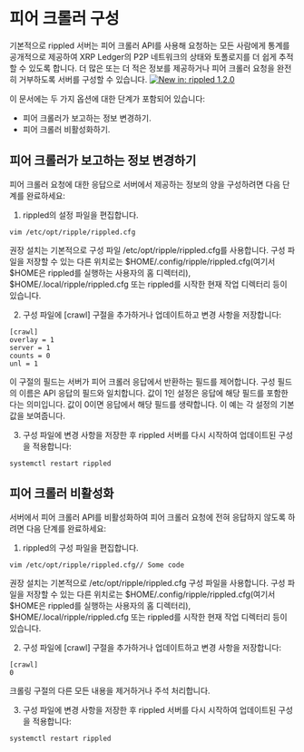 # 피어 크롤러 구성

기본적으로 rippled 서버는 피어 크롤러 API를 사용해 요청하는 모든 사람에게 통계를 공개적으로 제공하여 XRP Ledger의 P2P 네트워크의 상태와 토폴로지를 더 쉽게 추적할 수 있도록 합니다. 더 많은 또는 더 적은 정보를 제공하거나 피어 크롤러 요청을 완전히 거부하도록 서버를 구성할 수 있습니다. [![New in: rippled 1.2.0](https://img.shields.io/badge/New%20in-rippled%201.2.0-blue.svg)](https://github.com/ripple/rippled/releases/tag/1.2.0)

이 문서에는 두 가지 옵션에 대한 단계가 포함되어 있습니다:

* 피어 크롤러가 보고하는 정보 변경하기.
* 피어 크롤러 비활성화하기.

## 피어 크롤러가 보고하는 정보 변경하기

피어 크롤러 요청에 대한 응답으로 서버에서 제공하는 정보의 양을 구성하려면 다음 단계를 완료하세요:

1. rippled의 설정 파일을 편집합니다.

```
vim /etc/opt/ripple/rippled.cfg
```

권장 설치는 기본적으로 구성 파일 /etc/opt/ripple/rippled.cfg를 사용합니다. 구성 파일을 저장할 수 있는 다른 위치로는 $HOME/.config/ripple/rippled.cfg(여기서 $HOME은 rippled를 실행하는 사용자의 홈 디렉터리), $HOME/.local/ripple/rippled.cfg 또는 rippled를 시작한 현재 작업 디렉터리 등이 있습니다.

2. 구성 파일에 \[crawl] 구절을 추가하거나 업데이트하고 변경 사항을 저장합니다:

```
[crawl]
overlay = 1
server = 1
counts = 0
unl = 1
```

이 구절의 필드는 서버가 피어 크롤러 응답에서 반환하는 필드를 제어합니다. 구성 필드의 이름은 API 응답의 필드와 일치합니다. 값이 1인 설정은 응답에 해당 필드를 포함한다는 의미입니다. 값이 0이면 응답에서 해당 필드를 생략합니다. 이 예는 각 설정의 기본값을 보여줍니다.

3. 구성 파일에 변경 사항을 저장한 후 rippled 서버를 다시 시작하여 업데이트된 구성을 적용합니다:

```
systemctl restart rippled
```

## 피어 크롤러 비활성화

서버에서 피어 크롤러 API를 비활성화하여 피어 크롤러 요청에 전혀 응답하지 않도록 하려면 다음 단계를 완료하세요:

1. rippled의 구성 파일을 편집합니다.

```
vim /etc/opt/ripple/rippled.cfg// Some code
```

권장 설치는 기본적으로 /etc/opt/ripple/rippled.cfg 구성 파일을 사용합니다. 구성 파일을 저장할 수 있는 다른 위치로는 $HOME/.config/ripple/rippled.cfg(여기서 $HOME은 rippled를 실행하는 사용자의 홈 디렉터리), $HOME/.local/ripple/rippled.cfg 또는 rippled를 시작한 현재 작업 디렉터리 등이 있습니다.

2. 구성 파일에 \[crawl] 구절을 추가하거나 업데이트하고 변경 사항을 저장합니다:

```
[crawl]
0
```

크롤링 구절의 다른 모든 내용을 제거하거나 주석 처리합니다.

3. 구성 파일에 변경 사항을 저장한 후 rippled 서버를 다시 시작하여 업데이트된 구성을 적용합니다:

```
systemctl restart rippled
```
